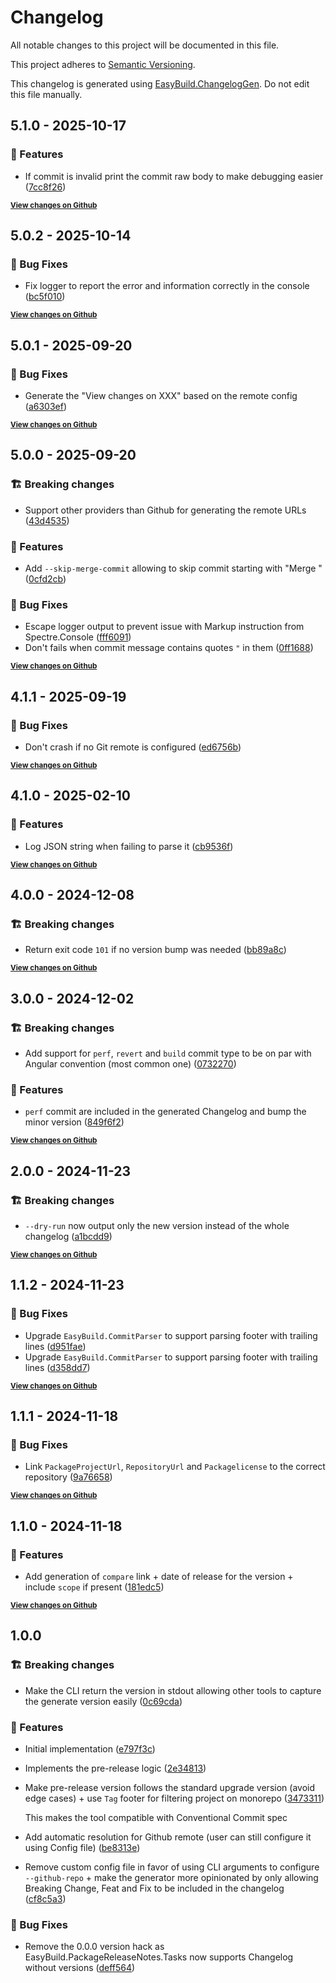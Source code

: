 # Changelog

All notable changes to this project will be documented in this file.

This project adheres to [Semantic Versioning](https://semver.org/spec/v2.0.0.html).

This changelog is generated using [EasyBuild.ChangelogGen](https://github.com/easybuild-org/EasyBuild.ChangelogGen). Do not edit this file manually.

<!-- EasyBuild: START -->
<!-- last_commit_released: 7cc8f261bba7cb18b32ebf997c74cf060213dc55 -->
<!-- EasyBuild: END -->

## 5.1.0 - 2025-10-17

### 🚀 Features

* If commit is invalid print the commit raw body to make debugging easier ([7cc8f26](https://github.com/easybuild-org/EasyBuild.ChangelogGen/commit/7cc8f261bba7cb18b32ebf997c74cf060213dc55))

<strong><small>[View changes on Github](https://github.com/easybuild-org/EasyBuild.ChangelogGen/compare/bc5f010b1531b1e4ced3a07de56d199e73ec93ff..7cc8f261bba7cb18b32ebf997c74cf060213dc55)</small></strong>

## 5.0.2 - 2025-10-14

### 🐞 Bug Fixes

* Fix logger to report the error and information correctly in the console ([bc5f010](https://github.com/easybuild-org/EasyBuild.ChangelogGen/commit/bc5f010b1531b1e4ced3a07de56d199e73ec93ff))

<strong><small>[View changes on Github](https://github.com/easybuild-org/EasyBuild.ChangelogGen/compare/a6303efb065c243dbf89aa5b501e01c1e4be6437..bc5f010b1531b1e4ced3a07de56d199e73ec93ff)</small></strong>

## 5.0.1 - 2025-09-20

### 🐞 Bug Fixes

* Generate the "View changes on XXX" based on the remote config ([a6303ef](https://github.com/easybuild-org/EasyBuild.ChangelogGen/commit/a6303efb065c243dbf89aa5b501e01c1e4be6437))

<strong><small>[View changes on Github](https://github.com/easybuild-org/EasyBuild.ChangelogGen/compare/0ff16888e329e0d27d6bc4a78af6d1c00a886350..a6303efb065c243dbf89aa5b501e01c1e4be6437)</small></strong>

## 5.0.0 - 2025-09-20

### 🏗️ Breaking changes

* Support other providers than Github for generating the remote URLs ([43d4535](https://github.com/easybuild-org/EasyBuild.ChangelogGen/commit/43d4535bf6c1fba80f9e6a3484956ac3cb8b26a3))

### 🚀 Features

* Add `--skip-merge-commit` allowing to skip commit starting with "Merge " ([0cfd2cb](https://github.com/easybuild-org/EasyBuild.ChangelogGen/commit/0cfd2cbead888deff33a7ee839416992ebe9fecb))

### 🐞 Bug Fixes

* Escape logger output to prevent issue with Markup instruction from Spectre.Console ([fff6091](https://github.com/easybuild-org/EasyBuild.ChangelogGen/commit/fff6091d267d6d27b04b88ffe75ca5633dbbc978))
* Don't fails when commit message contains quotes `"` in them ([0ff1688](https://github.com/easybuild-org/EasyBuild.ChangelogGen/commit/0ff16888e329e0d27d6bc4a78af6d1c00a886350))

<strong><small>[View changes on Github](https://github.com/easybuild-org/EasyBuild.ChangelogGen/compare/ed6756bcd0aa2f4d1c624dbcb278006b617f5585..0ff16888e329e0d27d6bc4a78af6d1c00a886350)</small></strong>

## 4.1.1 - 2025-09-19

### 🐞 Bug Fixes

* Don't crash if no Git remote is configured ([ed6756b](https://github.com/easybuild-org/EasyBuild.ChangelogGen/commit/ed6756bcd0aa2f4d1c624dbcb278006b617f5585))

<strong><small>[View changes on Github](https://github.com/easybuild-org/EasyBuild.ChangelogGen/compare/94d7305e6f5d89e7b1331b967d4642a67c0d37fb..ed6756bcd0aa2f4d1c624dbcb278006b617f5585)</small></strong>

## 4.1.0 - 2025-02-10

### 🚀 Features

* Log JSON string when failing to parse it ([cb9536f](https://github.com/easybuild-org/EasyBuild.ChangelogGen/commit/cb9536f440d28664b783069ac86ade199ea53885))

<strong><small>[View changes on Github](https://github.com/easybuild-org/EasyBuild.ChangelogGen/compare/bb89a8cc6780595338c6e88514ca0011f6b142af..94d7305e6f5d89e7b1331b967d4642a67c0d37fb)</small></strong>

## 4.0.0 - 2024-12-08

### 🏗️ Breaking changes

* Return exit code `101` if no version bump was needed ([bb89a8c](https://github.com/easybuild-org/EasyBuild.ChangelogGen/commit/bb89a8cc6780595338c6e88514ca0011f6b142af))

<strong><small>[View changes on Github](https://github.com/easybuild-org/EasyBuild.ChangelogGen/compare/5e0fde2b8169e81a247ed2b99d562fb1b0be95f2..bb89a8cc6780595338c6e88514ca0011f6b142af)</small></strong>

## 3.0.0 - 2024-12-02

### 🏗️ Breaking changes

* Add support for `perf`, `revert` and `build` commit type to be on par with Angular convention (most common one) ([0732270](https://github.com/easybuild-org/EasyBuild.ChangelogGen/commit/07322707bdd9d77d40d63edca22c80ac00933863))

### 🚀 Features

* `perf` commit are included in the generated Changelog and bump the minor version ([849f6f2](https://github.com/easybuild-org/EasyBuild.ChangelogGen/commit/849f6f225fcf3676e30b8cc014d633885a50ba6f))

<strong><small>[View changes on Github](https://github.com/easybuild-org/EasyBuild.ChangelogGen/compare/a1bcdd9b87760bc746889681be33388b5e34c33e..5e0fde2b8169e81a247ed2b99d562fb1b0be95f2)</small></strong>

## 2.0.0 - 2024-11-23

### 🏗️ Breaking changes

* `--dry-run` now output only the new version instead of the whole changelog ([a1bcdd9](https://github.com/easybuild-org/EasyBuild.ChangelogGen/commit/a1bcdd9b87760bc746889681be33388b5e34c33e))

<strong><small>[View changes on Github](https://github.com/easybuild-org/EasyBuild.ChangelogGen/compare/d358dd739e2c0d9efa17491102a2fc80ef9494f1..a1bcdd9b87760bc746889681be33388b5e34c33e)</small></strong>

## 1.1.2 - 2024-11-23

### 🐞 Bug Fixes

* Upgrade `EasyBuild.CommitParser` to support parsing footer with trailing lines ([d951fae](https://github.com/easybuild-org/EasyBuild.ChangelogGen/commit/d951fae25d5563722ab063804cee2aa4e516f297))
* Upgrade `EasyBuild.CommitParser` to support parsing footer with trailing lines ([d358dd7](https://github.com/easybuild-org/EasyBuild.ChangelogGen/commit/d358dd739e2c0d9efa17491102a2fc80ef9494f1))

<strong><small>[View changes on Github](https://github.com/easybuild-org/EasyBuild.ChangelogGen/compare/9a766589b3166ec918c25e7e5db3b947e8be0300..d358dd739e2c0d9efa17491102a2fc80ef9494f1)</small></strong>

## 1.1.1 - 2024-11-18

### 🐞 Bug Fixes

* Link `PackageProjectUrl`, `RepositoryUrl` and `Packagelicense` to the correct repository ([9a76658](https://github.com/easybuild-org/EasyBuild.ChangelogGen/commit/9a766589b3166ec918c25e7e5db3b947e8be0300))

<strong><small>[View changes on Github](https://github.com/easybuild-org/EasyBuild.ChangelogGen/compare/181edc555c6cd39c10efbe7ed73443e3078f45d2..9a766589b3166ec918c25e7e5db3b947e8be0300)</small></strong>

## 1.1.0 - 2024-11-18

### 🚀 Features

* Add generation of `compare` link + date of release for the version + include `scope` if present ([181edc5](https://github.com/easybuild-org/EasyBuild.ChangelogGen/commit/181edc555c6cd39c10efbe7ed73443e3078f45d2))

<strong><small>[View changes on Github](https://github.com/easybuild-org/EasyBuild.ChangelogGen/compare/62c8d027fa9664603a7a06562dd33de2d5fdd55b..181edc555c6cd39c10efbe7ed73443e3078f45d2)</small></strong>

## 1.0.0

### 🏗️ Breaking changes

* Make the CLI return the version in stdout allowing other tools to capture the generate version easily ([0c69cda](https://github.com/easybuild-org/EasyBuild.ChangelogGen/commit/0c69cdabc0c852f93b35f7712403a7f38b6fe1b4))

### 🚀 Features

* Initial implementation ([e797f3c](https://github.com/easybuild-org/EasyBuild.ChangelogGen/commit/e797f3c08781a975a0dfc73776bdd0436ecc466f))
* Implements the pre-release logic ([2e34813](https://github.com/easybuild-org/EasyBuild.ChangelogGen/commit/2e34813ff488940a3beb18fcd82f2581ba2d1d78))
* Make pre-release version follows the standard upgrade version (avoid edge cases) + use `Tag` footer for filtering project on monorepo ([3473311](https://github.com/easybuild-org/EasyBuild.ChangelogGen/commit/3473311a89bcbe6d10dbd31c4748993a48c2b1d0))

    This makes the tool compatible with Conventional Commit spec
* Add automatic resolution for Github remote (user can still configure it using Config file) ([be8313e](https://github.com/easybuild-org/EasyBuild.ChangelogGen/commit/be8313e66ae095bd3d90d095340e6e0f44526a49))
* Remove custom config file in favor of using CLI arguments to configure `--github-repo` + make the generator more opinionated by only allowing Breaking Change, Feat and Fix to be included in the changelog ([cf8c5a3](https://github.com/easybuild-org/EasyBuild.ChangelogGen/commit/cf8c5a3620b279187441331cd0954ba5601a2e5e))

### 🐞 Bug Fixes

* Remove the 0.0.0 version hack as EasyBuild.PackageReleaseNotes.Tasks now supports Changelog without versions ([deff564](https://github.com/easybuild-org/EasyBuild.ChangelogGen/commit/deff564b16b08e2df6eced134475218fdece9ee7))
